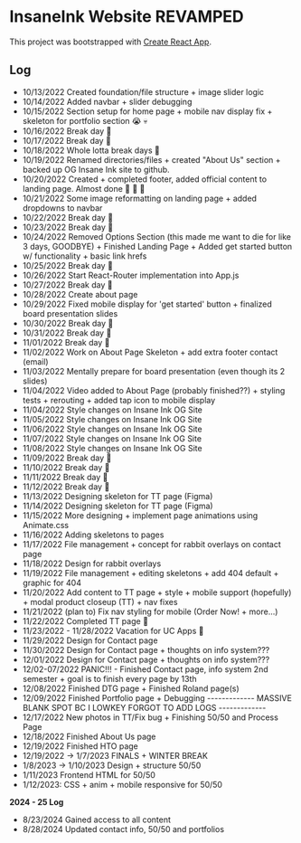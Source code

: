 # InsaneInk Website REVAMPED

This project was bootstrapped with [Create React App](https://github.com/facebook/create-react-app).

## Log
- 10/13/2022 Created foundation/file structure + image slider logic
- 10/14/2022 Added navbar + slider debugging
- 10/15/2022 Section setup for home page + mobile nav display fix + skeleton for portfolio section :sob: :skull:
- 10/16/2022 Break day :bust_in_silhouette:
- 10/17/2022 Break day :bust_in_silhouette:
- 10/18/2022 Whole lotta break days :bust_in_silhouette:
- 10/19/2022 Renamed directories/files + created "About Us" section + backed up OG Insane Ink site to github.
- 10/20/2022 Created + completed footer, added official content to landing page. Almost done :tada: :tada: :tada:
- 10/21/2022 Some image reformatting on landing page + added dropdowns to navbar
- 10/22/2022 Break day :bust_in_silhouette:
- 10/23/2022 Break day :bust_in_silhouette:
- 10/24/2022 Removed Options Section (this made me want to die for like 3 days, GOODBYE) + Finished Landing Page + Added get started button w/ functionality + basic link hrefs
- 10/25/2022 Break day :bust_in_silhouette:
- 10/26/2022 Start React-Router implementation into App.js
- 10/27/2022 Break day :bust_in_silhouette:
- 10/28/2022 Create about page
- 10/29/2022 Fixed mobile display for 'get started' button + finalized board presentation slides
- 10/30/2022 Break day :bust_in_silhouette:
- 10/31/2022 Break day :bust_in_silhouette:
- 11/01/2022 Break day :bust_in_silhouette:
- 11/02/2022 Work on About Page Skeleton + add extra footer contact (email)
- 11/03/2022 Mentally prepare for board presentation (even though its 2 slides)
- 11/04/2022 Video added to About Page (probably finished??) + styling tests + rerouting + added tap icon to mobile display
- 11/04/2022 Style changes on Insane Ink OG Site
- 11/05/2022 Style changes on Insane Ink OG Site
- 11/06/2022 Style changes on Insane Ink OG Site
- 11/07/2022 Style changes on Insane Ink OG Site
- 11/08/2022 Style changes on Insane Ink OG Site
- 11/09/2022 Break day :bust_in_silhouette:
- 11/10/2022 Break day :bust_in_silhouette:
- 11/11/2022 Break day :bust_in_silhouette:
- 11/12/2022 Break day :bust_in_silhouette:
- 11/13/2022 Designing skeleton for TT page (Figma)
- 11/14/2022 Designing skeleton for TT page (Figma)
- 11/15/2022 More designing + implement page animations using Animate.css
- 11/16/2022 Adding skeletons to pages
- 11/17/2022 File management + concept for rabbit overlays on contact page
- 11/18/2022 Design for rabbit overlays
- 11/19/2022 File management + editing skeletons + add 404 default + graphic for 404
- 11/20/2022 Add content to TT page + style + mobile support (hopefully) + modal product closeup (TT) + nav fixes
- 11/21/2022 (plan to) Fix nav styling for mobile (Order Now! + more...)
- 11/22/2022 Completed TT page :tada:
- 11/23/2022 - 11/28/2022 Vacation for UC Apps :tada:
- 11/29/2022  Design for Contact page
- 11/30/2022  Design for Contact page + thoughts on info system???
- 12/01/2022  Design for Contact page + thoughts on info system???
- 12/02-07/2022  PANIC!!! - Finished Contact page, info system 2nd semester + goal is to finish every page by 13th
- 12/08/2022  Finished DTG page + Finished Roland page(s)
- 12/09/2022  Finished Portfolio page + Debugging
------------- MASSIVE BLANK SPOT BC I LOWKEY FORGOT TO ADD LOGS -------------
- 12/17/2022  New photos in TT/Fix bug + Finishing 50/50 and Process Page
- 12/18/2022  Finished About Us page
- 12/19/2022  Finished HTO page
- 12/19/2022 -> 1/7/2023 FINALS + WINTER BREAK
- 1/8/2023 -> 1/10/2023 Design + structure 50/50
- 1/11/2023 Frontend HTML for 50/50
- 1/12/2023: CSS + anim + mobile responsive for 50/50

**2024 - 25 Log**
- 8/23/2024  Gained access to all content
- 8/28/2024   Updated contact info, 50/50 and portfolios